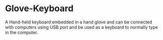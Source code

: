 # Glove-Keyboard
A Hand-held keyboard embedded in a hand glove and can be connected with computers using USB port and be used as a keyboard to normally type in the computer.
